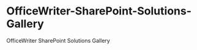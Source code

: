 OfficeWriter-SharePoint-Solutions-Gallery
=========================================

OfficeWriter SharePoint Solutions Gallery
